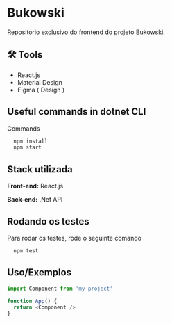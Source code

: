 
# Bukowski

Repositorio exclusivo do frontend do projeto Bukowski.



## 🛠 Tools
- React.js
- Material Design
- Figma ( Design )


## Useful commands in dotnet CLI

Commands

```bash
  npm install
  npm start
```
    
## Stack utilizada

**Front-end:** React.js

**Back-end:** .Net API


## Rodando os testes

Para rodar os testes, rode o seguinte comando

```bash
  npm test
```


## Uso/Exemplos

```javascript
import Component from 'my-project'

function App() {
  return <Component />
}
```

